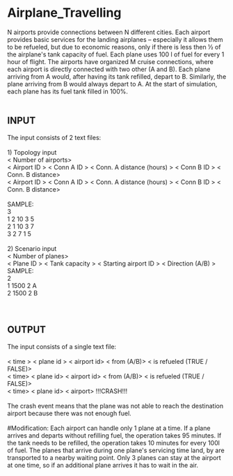 # Airplane_Travelling

N airports provide connections between N different cities. Each airport provides basic services for the landing airplanes
– especially it allows them to be refueled, but due to economic reasons, only if there is less then ½ of the airplane's tank
capacity of fuel. Each plane uses 100 l of fuel for every 1 hour of flight.
The airports have organized M cruise connections, where each airport is directly connected with two other (A and B).
Each plane arriving from A would, after having its tank refilled, depart to B. Similarly, the plane arriving from B would
always depart to A.
At the start of simulation, each plane has its fuel tank filled in 100%.<br><br>
<h2>INPUT</h2>
The input consists of 2 text files:<br><br>
1) Topology input<br>
< Number of airports><br>
< Airport ID > < Conn A ID > < Conn. A distance (hours) > < Conn B ID > < Conn. B distance><br>
< Airport ID > < Conn A ID > < Conn. A distance (hours) > < Conn B ID > < Conn. B distance><br>
<br>
SAMPLE:<br>
3<br>
1 2 10 3 5<br>
2 1 10 3 7<br>
3 2 7 1 5<br><br>
2) Scenario input<br>
< Number of planes><br>
< Plane ID > < Tank capacity > < Starting airport ID > < Direction (A/B) ><br>
SAMPLE:<br>
2<br>
1 1500 2 A<br>
2 1500 2 B<br><br><br>
<h2>OUTPUT</h2>
The input consists of a single text file:<br><br>
< time > < plane id > < airport id> < from (A/B)> < is refueled (TRUE / FALSE)><br>
< time> < plane id> < airport id> < from (A/B)> < is refueled (TRUE / FALSE)><br>
< time> < plane id> < airport> !!!CRASH!!!<br><br>
The crash event means that the plane was not able to reach the destination airport because there was not enough fuel.<br><br>
#Modification:
Each airport can handle only 1 plane at a time. If a plane arrives and departs without
refilling fuel, the operation takes 95 minutes. If the tank needs to be refilled, the operation takes 10
minutes for every 100l of fuel. The planes that arrive during one plane's servicing time land, by are
transported to a nearby waiting point. Only 3 planes can stay at the airport at one time, so if an
additional plane arrives it has to wait in the air.
